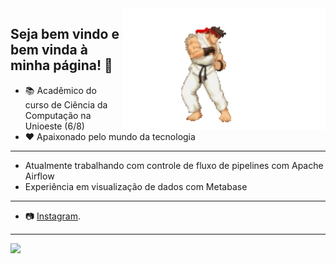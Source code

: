 <img src = "readmeGit.gif" width = "325px" align = "right">

## Seja bem vindo e bem vinda à minha página! 👋

- 📚 Acadêmico do curso de Ciência da Computação na Unioeste (6/8)
- ❤️ Apaixonado pelo mundo da tecnologia
---
- Atualmente trabalhando com controle de fluxo de pipelines com Apache Airflow
- Experiência em visualização de dados com Metabase
---
- 📷 [Instagram](https://www.instagram.com/arthur.angelo/).
---
<div align = "left">
<img height = "150em" src="https://github-readme-stats.vercel.app/api/top-langs/?username=Noturn1&show_icons=true&theme=dark&count_private=false"/>
